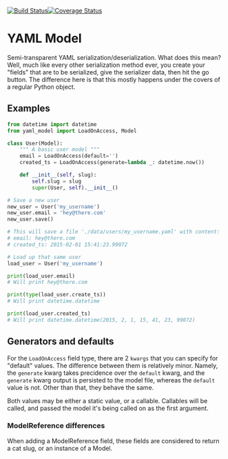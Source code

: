 [![Build Status](https://travis-ci.org/RickyCook/yaml_model.svg)](https://travis-ci.org/RickyCook/yaml_model)[![Coverage Status](https://coveralls.io/repos/RickyCook/yaml_model/badge.svg?branch=master)](https://coveralls.io/r/RickyCook/yaml_model?branch=master)

# YAML Model
Semi-transparent YAML serialization/deserialization. What does this mean? Well,
much like every other serialization method ever, you create your "fields" that
are to be serialized, give the serializer data, then hit the go button. The
difference here is that this mostly happens under the covers of a regular
Python object.

## Examples
```python
from datetime import datetime
from yaml_model import LoadOnAccess, Model

class User(Model):
    """ A basic user model """
    email = LoadOnAccess(default='')
    created_ts = LoadOnAccess(generate=lambda _: datetime.now())

    def __init__(self, slug):
        self.slug = slug
        super(User, self).__init__()

# Save a new user
new_user = User('my_username')
new_user.email = 'hey@there.com'
new_user.save()

# This will save a file './data/users/my_username.yaml' with content:
# email: hey@there.com
# created_ts: 2015-02-01 15:41:23.99072

# Load up that same user
load_user = User('my_username')

print(load_user.email)
# Will print hey@there.com

print(type(load_user.create_ts))
# Will print datetime.datetime

print(load_user.created_ts)
# Will print datetime.datetime(2015, 2, 1, 15, 41, 23, 99072)
```

## Generators and defaults
For the `LoadOnAccess` field type, there are 2 `kwargs` that you can specify
for "default" values. The difference between them is relatively minor. Namely,
the `generate` kwarg takes precidence over the `default` kwarg, and the
`generate` kwarg output is persisted to the model file, whereas the `default`
value is not. Other than that, they behave the same.

Both values may be either a static value, or a callable. Callables will be
called, and passed the model it's being called on as the first argument.

### ModelReference differences
When adding a ModelReference field, these fields are considered to return
a cat slug, or an instance of a Model.
